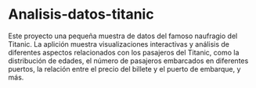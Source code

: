 # Analisis-datos-titanic
 Este proyecto una pequeña muestra de datos del famoso naufragio del Titanic. La aplición muestra visualizaciones interactivas y análisis de diferentes aspectos relacionados con los pasajeros del Titanic, como la distribución de edades, el número de pasajeros embarcados en diferentes puertos, la relación entre el precio del billete y el puerto de embarque, y más.